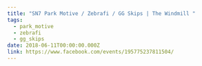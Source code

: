 ```yaml
---
title: "SN7 Park Motive / Zebrafi / GG Skips | The Windmill "
tags:
  - park_motive
  - zebrafi
  - gg_skips
date: 2018-06-11T00:00:00.000Z
link: https://www.facebook.com/events/195775237811504/
---
```

